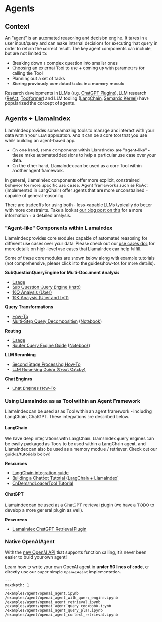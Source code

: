 # Agents

## Context

An "agent" is an automated reasoning and decision engine. It takes in a user input/query and can make internal decisions for executing
that query in order to return the correct result. The key agent components can include, but are not limited to:

- Breaking down a complex question into smaller ones
- Choosing an external Tool to use + coming up with parameters for calling the Tool
- Planning out a set of tasks
- Storing previously completed tasks in a memory module

Research developments in LLMs (e.g. [ChatGPT Plugins](https://openai.com/blog/chatgpt-plugins)), LLM research ([ReAct](https://arxiv.org/abs/2210.03629), [Toolformer](https://arxiv.org/abs/2302.04761)) and LLM tooling ([LangChain](https://python.langchain.com/en/latest/modules/agents.html), [Semantic Kernel](https://github.com/microsoft/semantic-kernel)) have popularized the concept of agents.

## Agents + LlamaIndex

LlamaIndex provides some amazing tools to manage and interact with your data within your LLM application. And it can be a core tool that you use while building an agent-based app.

- On one hand, some components within LlamaIndex are "agent-like" - these make automated decisions to help a particular use case over your data.
- On the other hand, LlamaIndex can be used as a core Tool within another agent framework.

In general, LlamaIndex components offer more explicit, constrained behavior for more specific use cases. Agent frameworks such as ReAct (implemented in LangChain) offer agents that are more unconstrained +
capable of general reasoning.

There are tradeoffs for using both - less-capable LLMs typically do better with more constraints. Take a look at [our blog post on this](https://medium.com/llamaindex-blog/dumber-llm-agents-need-more-constraints-and-better-tools-17a524c59e12) for
a more information + a detailed analysis.

### "Agent-like" Components within LlamaIndex

LlamaIndex provides core modules capable of automated reasoning for different use cases over your data. Please check out our [use cases doc](/end_to_end_tutorials/use_cases.md) for more details on high-level use cases that LlamaIndex can help fulfill.

Some of these core modules are shown below along with example tutorials (not comprehensive, please click into the guides/how-tos for more details).

**SubQuestionQueryEngine for Multi-Document Analysis**

- [Usage](queries.md#multi-document-queries)
- [Sub Question Query Engine (Intro)](/examples/query_engine/sub_question_query_engine.ipynb)
- [10Q Analysis (Uber)](/examples/usecases/10q_sub_question.ipynb)
- [10K Analysis (Uber and Lyft)](/examples/usecases/10k_sub_question.ipynb)

**Query Transformations**

- [How-To](/core_modules/query_modules/query_engine/advanced/query_transformations.md)
- [Multi-Step Query Decomposition](/examples/query_transformations/HyDEQueryTransformDemo.ipynb) ([Notebook](https://github.com/jerryjliu/llama_index/blob/main/docs/examples/query_transformations/HyDEQueryTransformDemo.ipynb))

**Routing**

- [Usage](queries.md#routing-over-heterogeneous-data)
- [Router Query Engine Guide](/examples/query_engine/RouterQueryEngine.ipynb) ([Notebook](https://github.com/jerryjliu/llama_index/blob/main/docs/examples/query_engine/RouterQueryEngine.ipynb))

**LLM Reranking**

- [Second Stage Processing How-To](/core_modules/query_modules/node_postprocessors/root.md)
- [LLM Reranking Guide (Great Gatsby)](/examples/node_postprocessor/LLMReranker-Gatsby.ipynb)

**Chat Engines**

- [Chat Engines How-To](/core_modules/query_modules/chat_engines/root.md)

### Using LlamaIndex as as Tool within an Agent Framework

LlamaIndex can be used as as Tool within an agent framework - including LangChain, ChatGPT. These integrations are described below.

#### LangChain

We have deep integrations with LangChain.
LlamaIndex query engines can be easily packaged as Tools to be used within a LangChain agent, and LlamaIndex can also be used as a memory module / retriever. Check out our guides/tutorials below!

**Resources**

- [LangChain integration guide](/community/integrations/using_with_langchain.md)
- [Building a Chatbot Tutorial (LangChain + LlamaIndex)](/guides/tutorials/building_a_chatbot.md)
- [OnDemandLoaderTool Tutorial](/examples/tools/OnDemandLoaderTool.ipynb)

#### ChatGPT

LlamaIndex can be used as a ChatGPT retrieval plugin (we have a TODO to develop a more general plugin as well).

**Resources**

- [LlamaIndex ChatGPT Retrieval Plugin](https://github.com/openai/chatgpt-retrieval-plugin#llamaindex)

### Native OpenAIAgent

With the [new OpenAI API](https://openai.com/blog/function-calling-and-other-api-updates) that supports function calling, it’s never been easier to build your own agent!

Learn how to write your own OpenAI agent in **under 50 lines of code**, or directly use our super simple
`OpenAIAgent` implementation.

```{toctree}
---
maxdepth: 1
---
/examples/agent/openai_agent.ipynb
/examples/agent/openai_agent_with_query_engine.ipynb
/examples/agent/openai_agent_retrieval.ipynb
/examples/agent/openai_agent_query_cookbook.ipynb
/examples/agent/openai_agent_query_plan.ipynb
/examples/agent/openai_agent_context_retrieval.ipynb
```
